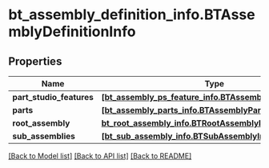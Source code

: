 # bt_assembly_definition_info.BTAssemblyDefinitionInfo

## Properties
Name | Type | Description | Notes
------------ | ------------- | ------------- | -------------
**part_studio_features** | [**[bt_assembly_ps_feature_info.BTAssemblyPSFeatureInfo]**](BTAssemblyPSFeatureInfo.md) |  | [optional] 
**parts** | [**[bt_assembly_parts_info.BTAssemblyPartsInfo]**](BTAssemblyPartsInfo.md) |  | [optional] 
**root_assembly** | [**bt_root_assembly_info.BTRootAssemblyInfo**](BTRootAssemblyInfo.md) |  | [optional] 
**sub_assemblies** | [**[bt_sub_assembly_info.BTSubAssemblyInfo]**](BTSubAssemblyInfo.md) |  | [optional] 

[[Back to Model list]](../README.md#documentation-for-models) [[Back to API list]](../README.md#documentation-for-api-endpoints) [[Back to README]](../README.md)


